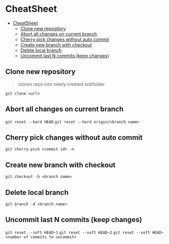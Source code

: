 # CheatSheet

- [CheatSheet](#cheatsheet)
  - [Clone new repository](#clone-new-repository)
  - [Abort all changes on current branch](#abort-all-changes-on-current-branch)
  - [Cherry pick changes without auto commit](#cherry-pick-changes-without-auto-commit)
  - [Create new branch with checkout](#create-new-branch-with-checkout)
  - [Delete local branch](#delete-local-branch)
  - [Uncommit last N commits (keep changes)](#uncommit-last-n-commits-keep-changes)

## Clone new repository

> clones repo into newly created subfolder

`git clone <url>`

## Abort all changes on current branch

`git reset --hard HEAD`
`git reset --hard origin/<branch name>`

## Cherry pick changes without auto commit

`git cherry-pick <commit id> -n`

## Create new branch with checkout

`git checkout -b <branch name>`

## Delete local branch

`git branch -d <branch name>`

## Uncommit last N commits (keep changes)

`git reset --soft HEAD~1`
`git reset --soft HEAD~2`
`git reset --soft HEAD~<number of commits to uncommit>`